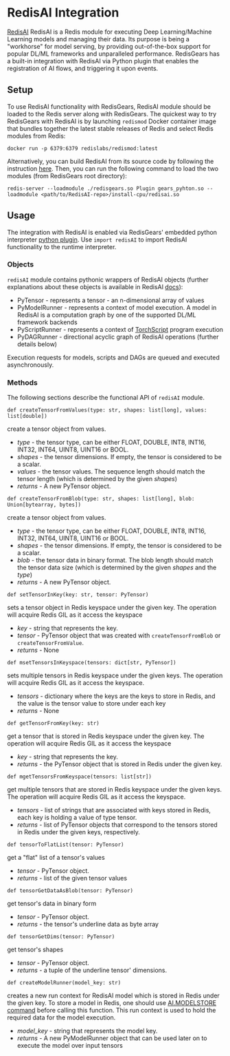 # RedisAI Integration

[RedisAI](https://oss.redis.com/redisai/) RedisAI is a Redis module for executing Deep Learning/Machine Learning models and managing their data. Its purpose is being a "workhorse" for model serving, by providing out-of-the-box support for popular DL/ML frameworks and unparalleled performance.
RedisGears has a built-in integration with RedisAI via Python plugin that enables the registration of AI flows, and triggering it upon events.

## Setup
To use RedisAI functionality with RedisGears, RedisAI module should be loaded to the Redis server along with RedisGears.
The quickest way to try RedisGears with RedisAI is by launching `redismod` Docker container image that bundles together the latest stable releases of Redis and select Redis modules from Redis:

```docker run -p 6379:6379 redislabs/redismod:latest```

Alternatively, you can build RedisAI from its source code by following the instruction [here](https://oss.redis.com/redisai/quickstart/).
Then, you can run the following command to load the two modules (from RedisGears root directory):

```redis-server --loadmodule ./redisgears.so Plugin gears_pyhton.so --loadmodule <path/to/RedisAI-repo>/install-cpu/redisai.so```

## Usage

The integration with RedisAI is enabled via RedisGears' embedded python interpreter [python plugin](runtime.md).
Use `import redisAI` to import RedisAI functionality to the runtime interpreter.

### Objects

`redisAI` module contains pythonic wrappers of RedisAI objects (further explanations about these objects is available in RedisAI [docs](https://oss.redis.com/redisai/master/)):
* PyTensor - represents a tensor - an n-dimensional array of values
* PyModelRunner - represents a context of model execution. A model in RedisAI is a computation graph by one of the supported DL/ML framework backends
* PyScriptRunner - represents a context of [TorchScript](https://pytorch.org/docs/stable/jit.html) program execution
* PyDAGRunner - directional acyclic graph of RedisAI operations (further details below)

Execution requests for models, scripts and DAGs are queued and executed asynchronously.

### Methods

The following sections describe the functional API of `redisAI` module.

`def createTensorFromValues(type: str, shapes: list[long], values: list[double])`

create a tensor object from values.
* _type_ - the tensor type, can be either FLOAT, DOUBLE, INT8, INT16, INT32, INT64, UINT8, UINT16 or BOOL.
* _shapes_ - the tensor dimensions. If empty, the tensor is considered to be a scalar.
* _values_ - the tensor values. The sequence length should match the tensor length (which is determined by the given _shapes_) 
* _returns_ - A new PyTensor object.

`def createTensorFromBlob(type: str, shapes: list[long], blob: Union[bytearray, bytes])`

create a tensor object from values.
* _type_ - the tensor type, can be either FLOAT, DOUBLE, INT8, INT16, INT32, INT64, UINT8, UINT16 or BOOL.
* _shapes_ - the tensor dimensions. If empty, the tensor is considered to be a scalar.
* _blob_ - the tensor data in binary format. The blob length should match the tensor data size (which is determined by the given _shapes_ and the _type_)
* _returns_ - A new PyTensor object.

`def setTensorInKey(key: str, tensor: PyTensor)`

sets a tensor object in Redis keyspace under the given key. The operation will acquire Redis GIL as it access the keyspace 
* _key_ - string that represents the key. 
* _tensor_ - PyTensor object that was created with `createTensorFromBlob` or `createTensorFromValue`.
* _returns_ - None

`def msetTensorsInKeyspace(tensors: dict[str, PyTensor])`

sets multiple tensors in Redis keyspace under the given keys. The operation will acquire Redis GIL as it access the keyspace.
* _tensors_ - dictionary where the keys are the keys to store in Redis, and the value is the tensor value to store under each key
* _returns_ - None

`def getTensorFromKey(key: str)`

get a tensor that is stored in Redis keyspace under the given key. The operation will acquire Redis GIL as it access the keyspace
* _key_ - string that represents the key.
* _returns_ - the PyTensor object that is stored in Redis under the given key. 

`def mgetTensorsFromKeyspace(tensors: list[str])`

get multiple tensors that are stored in Redis keyspace under the given keys. The operation will acquire Redis GIL as it access the keyspace.
* _tensors_ - list of strings that are associated with keys stored in Redis, each key is holding a value of type tensor.
* _returns_ - list of PyTensor objects that correspond to the tensors stored in Redis under the given keys, respectively. 

`def tensorToFlatList(tensor: PyTensor)`

get a "flat" list of a tensor's values
* _tensor_ - PyTensor object.
* _returns_ - list of the given tensor values

`def tensorGetDataAsBlob(tensor: PyTensor)`

get tensor's data in binary form
* _tensor_ - PyTensor object.
* _returns_ - the tensor's underline data as byte array

`def tensorGetDims(tensor: PyTensor)`

get tensor's shapes
* _tensor_ - PyTensor object.
* _returns_ - a tuple of the underline tensor' dimensions.

`def createModelRunner(model_key: str)`

creates a new run context for RedisAI model which is stored in Redis under the given key. To store a model in Redis, one should use [AI.MODELSTORE command](https://oss.redis.com/redisai/commands/#aimodelstore) before calling this function. This run context is used to hold the required data for the model execution. 
* _model_key_ - string that represents the model key.
* _returns_ - A new PyModelRunner object that can be used later on to execute the model over input tensors